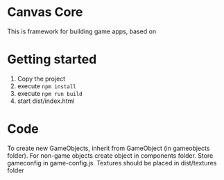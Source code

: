 # Canvas Core
This is framework for building game apps, based on <canvas>

# Getting started
1) Copy the project
2) execute `npm install`
3) execute `npm run build`
4) start dist/index.html

# Code
To create new GameObjects, inherit from GameObject (in gameobjects folder). For non-game objects create object in components folder. Store gameconfig in game-config.js.
Textures should be placed in dist/textures folder

